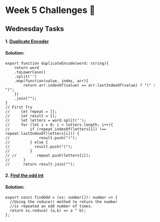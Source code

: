 # Week 5 Challenges 👾
## Wednesday Tasks
#### 1. [Duplicate Encoder](https://www.codewars.com/kata/54b42f9314d9229fd6000d9c/train/typescript)

#### Solution:
	export function duplicateEncode(word: string){
		return word
		.toLowerCase()
		.split('')
		.map(function(value, index, arr){
			return arr.indexOf(value) == arr.lastIndexOf(value) ? "(" : ")";
		})
		.join("");
	}
	// First Try
	//     let repeat = [];
	//     let result = [];
	//     let letters = word.split('');
	//     for (let i = 0; i < letters.length; i++){
	//         if (repeat.indexOf(letters[i]) !== repeat.lastIndexOf(letters[i])) {
	//             result.push(")");
	//         } else {
	//           result.push("(");
	//         }
	// //         repeat.push(letters[i]);
	//      }
	//      return result.join("");

#### 2. [Find the odd int](https://www.codewars.com/kata/54da5a58ea159efa38000836/train/typescript)

#### Solution:
	export const findOdd = (xs: number[]): number => {
	  //Using the reduce() method to return the number
	  //is repeated an odd number of times.
	  return xs.reduce( (a,b) => a ^ b);
	};
